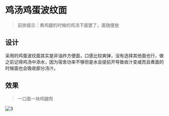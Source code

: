 # 鸡汤鸡蛋波纹面

> 前排提示：煮鸡腿的时候的鸡汤下面罢了，面随便放

## 设计
采用的鸡蛋波纹面其实是非油炸方便面，口感比较爽弹，没有选择其他面也行，做之前记得鸡汤中添水，因为宿舍功率不够但是水会提前开导致收汁变咸而且煮面的时候面也会吸收部分汤汁。

## 效果
> 一口面一块鸡腿肉

![3](https://www.robot-shadow.cn/src/pkg/just_cookie/docs/src/3.jpg)